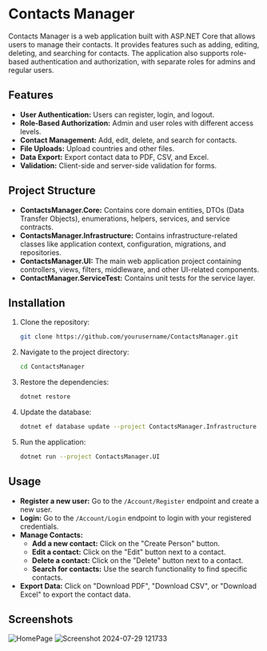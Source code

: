 # Contacts Manager

Contacts Manager is a web application built with ASP.NET Core that allows users to manage their contacts. It provides features such as adding, editing, deleting, and searching for contacts. The application also supports role-based authentication and authorization, with separate roles for admins and regular users.

## Features
- **User Authentication:** Users can register, login, and logout.
- **Role-Based Authorization:** Admin and user roles with different access levels.
- **Contact Management:** Add, edit, delete, and search for contacts.
- **File Uploads:** Upload countries and other files.
- **Data Export:** Export contact data to PDF, CSV, and Excel.
- **Validation:** Client-side and server-side validation for forms.

## Project Structure
- **ContactsManager.Core:** Contains core domain entities, DTOs (Data Transfer Objects), enumerations, helpers, services, and service contracts.
- **ContactsManager.Infrastructure:** Contains infrastructure-related classes like application context, configuration, migrations, and repositories.
- **ContactsManager.UI:** The main web application project containing controllers, views, filters, middleware, and other UI-related components.
- **ContactManager.ServiceTest:** Contains unit tests for the service layer.

## Installation

1. Clone the repository:
   ```bash
   git clone https://github.com/yourusername/ContactsManager.git
   ```

2. Navigate to the project directory:
   ```bash
   cd ContactsManager
   ```

3. Restore the dependencies:
   ```bash
   dotnet restore
   ```

4. Update the database:
   ```bash
   dotnet ef database update --project ContactsManager.Infrastructure
   ```

5. Run the application:
   ```bash
   dotnet run --project ContactsManager.UI
   ```

## Usage

- **Register a new user:** Go to the `/Account/Register` endpoint and create a new user.
- **Login:** Go to the `/Account/Login` endpoint to login with your registered credentials.
- **Manage Contacts:**
  - **Add a new contact:** Click on the "Create Person" button.
  - **Edit a contact:** Click on the "Edit" button next to a contact.
  - **Delete a contact:** Click on the "Delete" button next to a contact.
  - **Search for contacts:** Use the search functionality to find specific contacts.
- **Export Data:** Click on "Download PDF", "Download CSV", or "Download Excel" to export the contact data.

## Screenshots
![HomePage](https://github.com/user-attachments/assets/85b59c42-dbe2-4160-9d87-523bf5ad9bc8)
![Screenshot 2024-07-29 121733](https://github.com/user-attachments/assets/e1a50d2c-13e3-4ffc-a540-0b42a09aaf2c)



